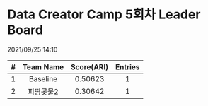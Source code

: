 # Data Creator Camp 5회차 Leader Board
2021/09/25 14:10

|#|Team Name|Score(ARI)|Entries|  
|:---:|:---:|:---:|:---:|  
|1|Baseline|0.50623|1|  
|2|피땀콧물2|0.30642|1|  
